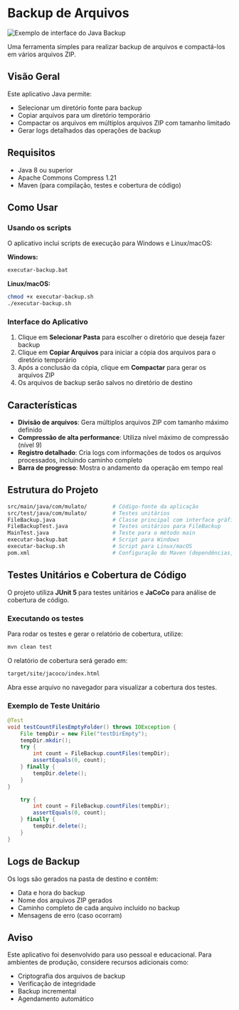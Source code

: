 # Backup de Arquivos

![Exemplo de interface do Java Backup](img/java-backup.png)

Uma ferramenta simples para realizar backup de arquivos e compactá-los em vários arquivos ZIP.

## Visão Geral

Este aplicativo Java permite:

- Selecionar um diretório fonte para backup
- Copiar arquivos para um diretório temporário
- Compactar os arquivos em múltiplos arquivos ZIP com tamanho limitado
- Gerar logs detalhados das operações de backup

## Requisitos

- Java 8 ou superior
- Apache Commons Compress 1.21
- Maven (para compilação, testes e cobertura de código)

## Como Usar

### Usando os scripts

O aplicativo inclui scripts de execução para Windows e Linux/macOS:

**Windows:**

```bash
executar-backup.bat
```

**Linux/macOS:**

```bash
chmod +x executar-backup.sh
./executar-backup.sh
```

### Interface do Aplicativo

1. Clique em **Selecionar Pasta** para escolher o diretório que deseja fazer backup
2. Clique em **Copiar Arquivos** para iniciar a cópia dos arquivos para o diretório temporário
3. Após a conclusão da cópia, clique em **Compactar** para gerar os arquivos ZIP
4. Os arquivos de backup serão salvos no diretório de destino

## Características

- **Divisão de arquivos**: Gera múltiplos arquivos ZIP com tamanho máximo definido
- **Compressão de alta performance**: Utiliza nível máximo de compressão (nível 9)
- **Registro detalhado**: Cria logs com informações de todos os arquivos processados, incluindo caminho completo
- **Barra de progresso**: Mostra o andamento da operação em tempo real

## Estrutura do Projeto

```bash
src/main/java/com/mulato/        # Código-fonte da aplicação
src/test/java/com/mulato/        # Testes unitários
FileBackup.java                  # Classe principal com interface gráfica e lógica de backup
FileBackupTest.java              # Testes unitários para FileBackup
MainTest.java                    # Teste para o método main
executar-backup.bat              # Script para Windows
executar-backup.sh               # Script para Linux/macOS
pom.xml                          # Configuração do Maven (dependências, plugins, cobertura)
```

## Testes Unitários e Cobertura de Código

O projeto utiliza **JUnit 5** para testes unitários e **JaCoCo** para análise de cobertura de código.

### Executando os testes

Para rodar os testes e gerar o relatório de cobertura, utilize:

```bash
mvn clean test
```

O relatório de cobertura será gerado em:

```bash
target/site/jacoco/index.html
```

Abra esse arquivo no navegador para visualizar a cobertura dos testes.

### Exemplo de Teste Unitário

```java
@Test
void testCountFilesEmptyFolder() throws IOException {
    File tempDir = new File("testDirEmpty");
    tempDir.mkdir();
    try {
        int count = FileBackup.countFiles(tempDir);
        assertEquals(0, count);
    } finally {
        tempDir.delete();
    }
}

    try {
        int count = FileBackup.countFiles(tempDir);
        assertEquals(0, count);
    } finally {
        tempDir.delete();
    }
}
```

## Logs de Backup

Os logs são gerados na pasta de destino e contêm:

- Data e hora do backup
- Nome dos arquivos ZIP gerados
- Caminho completo de cada arquivo incluído no backup
- Mensagens de erro (caso ocorram)

## Aviso

Este aplicativo foi desenvolvido para uso pessoal e educacional. Para ambientes de produção, considere recursos adicionais como:

- Criptografia dos arquivos de backup
- Verificação de integridade
- Backup incremental
- Agendamento automático